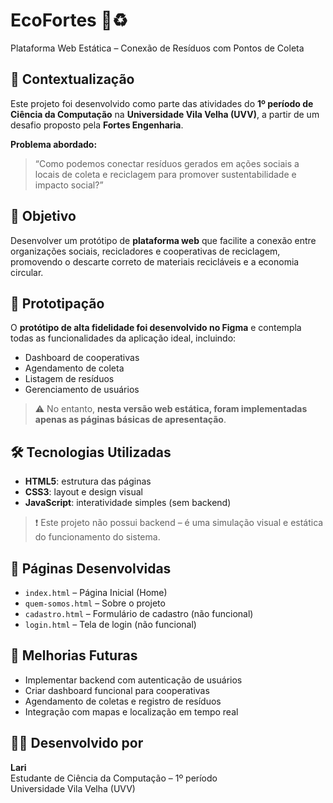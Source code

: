 # EcoFortes 🌱♻️

Plataforma Web Estática – Conexão de Resíduos com Pontos de Coleta

## 📘 Contextualização

Este projeto foi desenvolvido como parte das atividades do **1º período de Ciência da Computação** na **Universidade Vila Velha (UVV)**, a partir de um desafio proposto pela **Fortes Engenharia**.

**Problema abordado:**
> “Como podemos conectar resíduos gerados em ações sociais a locais de coleta e reciclagem para promover sustentabilidade e impacto social?”

## 🎯 Objetivo

Desenvolver um protótipo de **plataforma web** que facilite a conexão entre organizações sociais, recicladores e cooperativas de reciclagem, promovendo o descarte correto de materiais recicláveis e a economia circular.

## 📐 Prototipação

O **protótipo de alta fidelidade foi desenvolvido no Figma** e contempla todas as funcionalidades da aplicação ideal, incluindo:

- Dashboard de cooperativas
- Agendamento de coleta
- Listagem de resíduos
- Gerenciamento de usuários

> ⚠️ No entanto, **nesta versão web estática, foram implementadas apenas as páginas básicas de apresentação**.

## 🛠️ Tecnologias Utilizadas

- **HTML5**: estrutura das páginas
- **CSS3**: layout e design visual
- **JavaScript**: interatividade simples (sem backend)

> ❗ Este projeto não possui backend – é uma simulação visual e estática do funcionamento do sistema.

## 📄 Páginas Desenvolvidas

- `index.html` – Página Inicial (Home)
- `quem-somos.html` – Sobre o projeto 
- `cadastro.html` – Formulário de cadastro (não funcional)
- `login.html` – Tela de login (não funcional)


## 🚧 Melhorias Futuras

- Implementar backend com autenticação de usuários
- Criar dashboard funcional para cooperativas
- Agendamento de coletas e registro de resíduos
- Integração com mapas e localização em tempo real

## 👩‍💻 Desenvolvido por

**Lari**  
Estudante de Ciência da Computação – 1º período  
Universidade Vila Velha (UVV)

